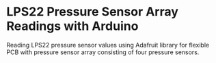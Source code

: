 # LPS22 Pressure Sensor Array Readings with Arduino
Reading LPS22 pressure sensor values using Adafruit library for flexible PCB with pressure sensor array consisting of four pressure sensors.

